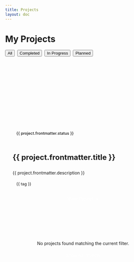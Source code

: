 ```yaml
---
title: Projects
layout: doc
---
```


<script setup>
import { data as projects } from './projects.data.ts'
import { ref } from 'vue'

const projectFilter = ref('all')

const filteredProjects = computed(() => {
  if (projectFilter.value === 'all') {
    return projects
  }
  return projects.filter(project => 
    project.frontmatter.status === projectFilter.value
  )
})
</script>

# My Projects

<div class="project-filters">
  <button 
    @click="projectFilter = 'all'" 
    :class="['filter-button', projectFilter === 'all' ? 'active' : '']">
    All
  </button>
  <button 
    @click="projectFilter = 'completed'" 
    :class="['filter-button', projectFilter === 'completed' ? 'active' : '']">
    Completed
  </button>
  <button 
    @click="projectFilter = 'in-progress'" 
    :class="['filter-button', projectFilter === 'in-progress' ? 'active' : '']">
    In Progress
  </button>
  <button 
    @click="projectFilter = 'planned'" 
    :class="['filter-button', projectFilter === 'planned' ? 'active' : '']">
    Planned
  </button>
</div>

<div v-if="filteredProjects.length" class="projects-grid">
  <div v-for="project in filteredProjects" :key="project.url" class="project-card">
    <div class="project-image">
      <a :href="project.url">
        <OptimizedImage 
          :src="`/projects/${project.dir}/assets/banner.png`" 
          :alt="project.frontmatter.title" 
          :fallbackSrc="'/placeholder-project.png'" 
          lazy
        />
      </a>
    </div>
    <div class="project-content">
      <div class="project-status" :class="project.frontmatter.status">
        {{ project.frontmatter.status }}
      </div>
      <h2>
        <a :href="project.url">{{ project.frontmatter.title }}</a>
      </h2>
      <p>{{ project.frontmatter.description }}</p>
      <div class="project-tags">
        <span v-for="tag in project.frontmatter.tags" :key="tag" class="project-tag">
          {{ tag }}
        </span>
      </div>
      <a :href="project.url" class="view-project" aria-label="View project details">View Project →</a>
    </div>
  </div>
</div>

<div v-else class="empty-projects">
  <p>No projects found matching the current filter.</p>
  <button @click="projectFilter = 'all'" class="filter-button active">Show All Projects</button>
</div>

<style>
.project-filters {
  display: flex;
  flex-wrap: wrap;
  gap: 0.5rem;
  margin-bottom: 2rem;
}

.filter-button {
  padding: 0.5rem 1rem;
  background-color: var(--vp-c-bg-soft);
  border: 1px solid var(--vp-c-divider);
  border-radius: 4px;
  font-size: 0.9rem;
  cursor: pointer;
  transition: all 0.2s;
}

.filter-button.active {
  background-color: var(--vp-c-brand);
  color: white;
  border-color: var(--vp-c-brand);
}

.projects-grid {
  display: grid;
  grid-template-columns: repeat(auto-fill, minmax(300px, 1fr));
  gap: 2rem;
  margin-top: 2rem;
}

.project-card {
  border-radius: 8px;
  overflow: hidden;
  background-color: var(--vp-c-bg-soft);
  transition: transform 0.3s ease, box-shadow 0.3s ease;
  height: 100%;
  display: flex;
  flex-direction: column;
}

.project-card:hover {
  transform: translateY(-5px);
  box-shadow: 0 10px 20px rgba(0, 0, 0, 0.1);
}

.project-image {
  height: 180px;
  overflow: hidden;
}

.project-content {
  padding: 1.5rem;
  flex-grow: 1;
  display: flex;
  flex-direction: column;
}

.project-status {
  display: inline-block;
  padding: 0.25rem 0.75rem;
  border-radius: 50px;
  font-size: 0.8rem;
  font-weight: 500;
  margin-bottom: 1rem;
}

.project-status.completed {
  background-color: rgba(0, 200, 83, 0.15);
  color: #00c853;
}

.project-status.in-progress {
  background-color: rgba(3, 169, 244, 0.15);
  color: #03a9f4;
}

.project-status.planned {
  background-color: rgba(233, 30, 99, 0.15);
  color: #e91e63;
}

.project-content h2 {
  margin-bottom: 0.75rem;
  font-size: 1.5rem;
  line-height: 1.3;
}

.project-content h2 a {
  text-decoration: none;
  color: var(--vp-c-text-1);
}

.project-content p {
  margin-bottom: 1rem;
  color: var(--vp-c-text-2);
  flex-grow: 1;
}

.project-tags {
  display: flex;
  flex-wrap: wrap;
  gap: 0.5rem;
  margin-bottom: 1.25rem;
}

.project-tag {
  background-color: var(--vp-c-bg-mute);
  color: var(--vp-c-text-2);
  padding: 0.25rem 0.75rem;
  border-radius: 50px;
  font-size: 0.8rem;
}

.view-project {
  display: inline-block;
  background-color: var(--vp-c-brand);
  color: white;
  padding: 0.5rem 1.25rem;
  border-radius: 4px;
  text-decoration: none;
  font-weight: 500;
  transition: background-color 0.2s ease;
  text-align: center;
  margin-top: auto;
}

.view-project:hover {
  background-color: var(--vp-c-brand-dark);
}

.empty-projects {
  margin-top: 2rem;
  padding: 3rem;
  text-align: center;
  background-color: var(--vp-c-bg-soft);
  border-radius: 8px;
}
</style>